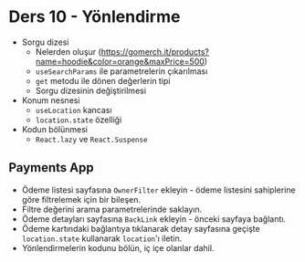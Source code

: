 # Ders 10 - Yönlendirme

- Sorgu dizesi
  - Nelerden oluşur (https://gomerch.it/products?name=hoodie&color=orange&maxPrice=500)
  - `useSearchParams` ile parametrelerin çıkarılması
  - `get` metodu ile dönen değerlerin tipi
  - Sorgu dizesinin değiştirilmesi
- Konum nesnesi
  - `useLocation` kancası
  - `location.state` özelliği
- Kodun bölünmesi
  - `React.lazy` ve `React.Suspense`

## Payments App

- Ödeme listesi sayfasına `OwnerFilter` ekleyin - ödeme listesini sahiplerine göre filtrelemek için bir bileşen.
- Filtre değerini arama parametrelerinde saklayın.
- Ödeme detayları sayfasına `BackLink` ekleyin - önceki sayfaya bağlantı.
- Ödeme kartındaki bağlantıya tıklanarak detay sayfasına geçişte `location.state` kullanarak `location`'ı iletin.
- Yönlendirmelerin kodunu bölün, iç içe olanlar dahil.
